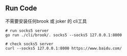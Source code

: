 ## Run Code

不需要安装任何brook 或 joker 的 cli工具
```shell
# run socks5 server
go run ./cli/brook/. socks5 --socks5 127.0.0.1:8000

# check socks5 server 
curl --socks5 127.0.0.1:8000 https://www.baidu.com/
```